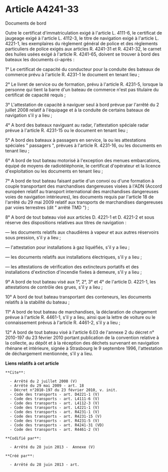 # Article A4241-33 

Documents de bord 

Outre le certificat d'immatriculation exigé à l'article L. 4111-6, le certificat de jaugeage exigé à l'article L. 4112-3, le
titre de navigation exigé à l'article L. 4221-1, les exemplaires du règlement général de police et des règlements
particuliers de police exigés aux articles R. 4241-31 et R. 4241-32, le carnet des huiles usées exigé à l'article R. 4241-65,
doivent se trouver à bord des bateaux les documents ci-après : 

1° Le certificat de capacité du conducteur pour la conduite des bateaux de commerce prévu à l'article R. 4231-1 le document
en tenant lieu ; 

2° Le livret de service ou de formation, prévu à l'article R. 4231-5, lorsque la personne qui tient la barre d'un bateau de
commerce n'est pas titulaire du certificat de capacité requis ; 

3° L'attestation de capacité à naviguer seul à bord prévue par l'arrêté du 2 juillet 2008 relatif à l'équipage et à la
conduite de certains bateaux de navigation s'il y a lieu ; 

4° A bord des bateaux naviguant au radar, l'attestation spéciale radar prévue à l'article R. 4231-15 ou le document en tenant
lieu ; 

5° A bord des bateaux à passagers en service, la ou les attestations spéciales " passagers ", prévues à l'article R. 4231-16,
ou les documents en tenant lieu ; 

6° A bord de tout bateau motorisé à l'exception des menues embarcations, équipé de moyens de radiotéléphonie, le certificat
d'opérateur et la licence d'exploitation ou les documents en tenant lieu ; 

7° A bord de tout bateau faisant partie d'un convoi ou d'une formation à couple transportant des marchandises dangereuses
visées à l'ADN (Accord européen relatif au transport international des marchandises dangereuses voies de navigation
intérieures), les documents requis par l'article 18 de l'arrêté du 29 mai 2009 relatif aux transports de marchandises
dangereuses par voies terrestres (dit " arrêté TMD ") ; 

8° A bord de tout bateau visé aux articles D. 4221-1 et D. 4221-2 et sous réserve des dispositions relatives aux titres de
navigation : 

― les documents relatifs aux chaudières à vapeur et aux autres réservoirs sous pression, s'il y a lieu ; 

― l'attestation pour installations à gaz liquéfiés, s'il y a lieu ; 

― les documents relatifs aux installations électriques, s'il y a lieu ; 

― les attestations de vérification des extincteurs portatifs et des installations d'extinction d'incendie fixées à demeure,
s'il y a lieu ; 

9° A bord de tout bateau visé aux 1°, 2°, 3° et 4° de l'article D. 4221-1, les attestations de contrôle des grues, s'il y a
lieu ; 

10° A bord de tout bateau transportant des conteneurs, les documents relatifs à la stabilité du bateau ; 

11° A bord de tout bateau de marchandises, la déclaration de chargement prévue à l'article R. 4461-1, s'il y a lieu, ainsi
que la lettre de voiture ou le connaissement prévus à l'article R. 4461-2, s'il y a lieu ; 

12° A bord de tout bateau visé à l'article 6.03 de l'annexe 2 du décret n° 2010-197 du 23 février 2010 portant publication de
la convention relative à la collecte, au dépôt et à la réception des déchets survenant en navigation rhénane et intérieure,
signée à Strasbourg le 9 septembre 1996, l'attestation de déchargement mentionnée, s'il y a lieu.

**Liens relatifs à cet article**

	**Cite**:

	  - Arrêté du 2 juillet 2008 (V)
	  - Arrêté du 29 mai 2009 - art. 18
	  - Décret n°2010-197 du 23 février 2010, v. init.
	  - Code des transports - art. D4221-1 (V)
	  - Code des transports - art. L4111-6 (V)
	  - Code des transports - art. L4112-3 (V)
	  - Code des transports - art. L4221-1 (V)
	  - Code des transports - art. R4231-1 (V)
	  - Code des transports - art. R4231-15 (V)
	  - Code des transports - art. R4231-5 (V)
	  - Code des transports - art. R4241-31 (VD)
	  - Code des transports - art. R4461-2 (V)

	**Codifié par**:

	  - Arrêté du 28 juin 2013 -  Annexe (V)

	**Créé par**:

	  - Arrêté du 28 juin 2013 - art.

